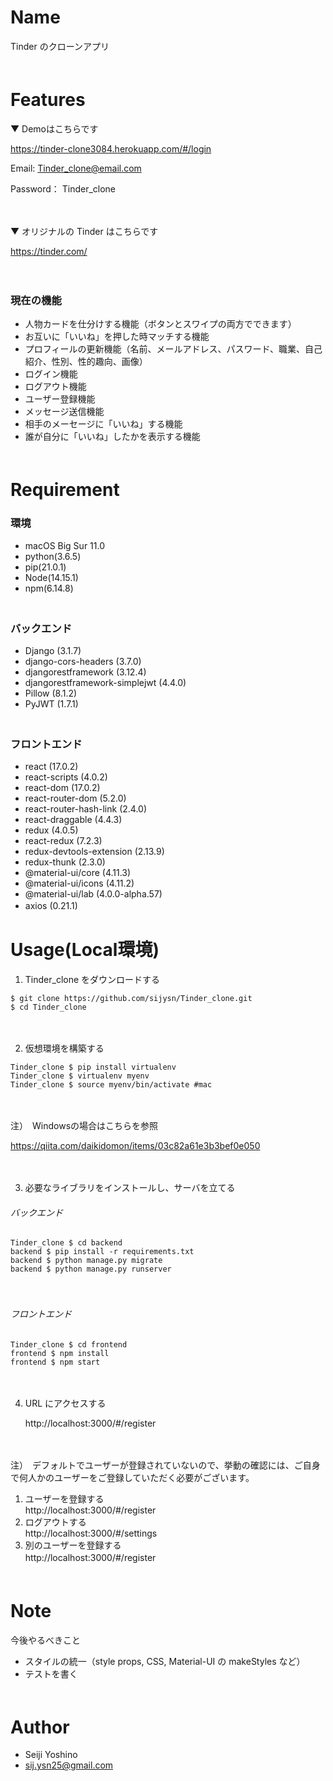 # Name

Tinder のクローンアプリ　<br>
　
# Features
▼ Demoはこちらです

https://tinder-clone3084.herokuapp.com/#/login

Email: Tinder_clone@email.com  
  
Password： Tinder_clone

　

▼ オリジナルの Tinder はこちらです

https://tinder.com/

　

### 現在の機能

- 人物カードを仕分けする機能（ボタンとスワイプの両方でできます）
- お互いに「いいね」を押した時マッチする機能
- プロフィールの更新機能（名前、メールアドレス、パスワード、職業、自己紹介、性別、性的趣向、画像）
- ログイン機能
- ログアウト機能
- ユーザー登録機能
- メッセージ送信機能
- 相手のメーセージに「いいね」する機能
- 誰が自分に「いいね」したかを表示する機能　<br>
　
# Requirement

### 環境

- macOS Big Sur 11.0
- python(3.6.5)
- pip(21.0.1)
- Node(14.15.1)
- npm(6.14.8)  
　
### バックエンド
- Django (3.1.7)
- django-cors-headers (3.7.0)
- djangorestframework (3.12.4)
- djangorestframework-simplejwt (4.4.0)
- Pillow (8.1.2)
- PyJWT (1.7.1)  
　
### フロントエンド
- react (17.0.2)
- react-scripts (4.0.2)
- react-dom (17.0.2)
- react-router-dom (5.2.0)
- react-router-hash-link (2.4.0)
- react-draggable (4.4.3)
- redux (4.0.5)
- react-redux (7.2.3)
- redux-devtools-extension (2.13.9)
- redux-thunk (2.3.0)
- @material-ui/core (4.11.3)
- @material-ui/icons (4.11.2)
- @material-ui/lab (4.0.0-alpha.57)
- axios (0.21.1)
　
# Usage(Local環境)

1. Tinder_clone をダウンロードする
```shell
$ git clone https://github.com/sijysn/Tinder_clone.git
$ cd Tinder_clone
```
　  

2. 仮想環境を構築する
```shell
Tinder_clone $ pip install virtualenv
Tinder_clone $ virtualenv myenv
Tinder_clone $ source myenv/bin/activate #mac
```

　

注）　Windowsの場合はこちらを参照  

   https://qiita.com/daikidomon/items/03c82a61e3b3bef0e050  

　  

3. 必要なライブラリをインストールし、サーバを立てる
###### バックエンド

```shell
Tinder_clone $ cd backend
backend $ pip install -r requirements.txt
backend $ python manage.py migrate
backend $ python manage.py runserver
```  
　
###### フロントエンド

```shell
Tinder_clone $ cd frontend
frontend $ npm install
frontend $ npm start
```  
　  

4. URL にアクセスする  

   http://localhost:3000/#/register  

　

注）　デフォルトでユーザーが登録されていないので、挙動の確認には、ご自身で何人かのユーザーをご登録していただく必要がございます。

1. ユーザーを登録する  
   http://localhost:3000/#/register
2. ログアウトする  
   http://localhost:3000/#/settings
3. 別のユーザーを登録する  
   http://localhost:3000/#/register　<br>
　
# Note

今後やるべきこと

- スタイルの統一（style props, CSS, Material-UI の makeStyles など）
- テストを書く　<br>
　
# Author

- Seiji Yoshino
- sij.ysn25@gmail.com
